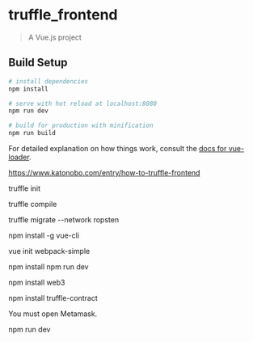 # truffle_frontend

> A Vue.js project

## Build Setup

``` bash
# install dependencies
npm install

# serve with hot reload at localhost:8080
npm run dev

# build for production with minification
npm run build
```

For detailed explanation on how things work, consult the [docs for vue-loader](http://vuejs.github.io/vue-loader).

https://www.katonobo.com/entry/how-to-truffle-frontend

truffle init

truffle compile

truffle migrate --network ropsten


npm install -g vue-cli

vue init webpack-simple

npm install
npm run dev

npm install web3

npm install truffle-contract



You must open Metamask.

npm run dev